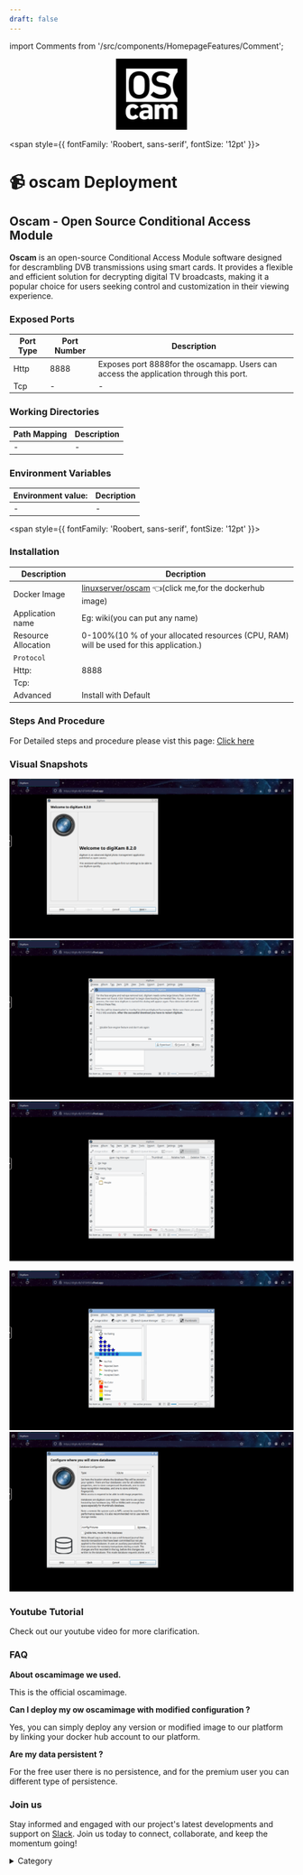 ```yaml
---
draft: false
---
```

import Comments from '/src/components/HomepageFeatures/Comment';

<p align="center">
  <img src="/img/44.png" alt="Alt Text" width="25%"/>
</p> 


<span style={{ fontFamily: 'Roobert, sans-serif', fontSize: '12pt' }}>

# 📹 oscam Deployment


## Oscam - Open Source Conditional Access Module

**Oscam** is an open-source Conditional Access Module software designed for descrambling DVB transmissions using smart cards. It provides a flexible and efficient solution for decrypting digital TV broadcasts, making it a popular choice for users seeking control and customization in their viewing experience.



### Exposed Ports

| Port Type | Port Number | Description |
| --------- | ----------- | ----------- |
| Http      | 8888      | Exposes port 8888for the oscamapp. Users can access the  application through this port. |
| Tcp       | -           | -             |

### Working Directories

| Path Mapping                         | Description |
| ------------------------------------ | ----------- |
|-| - |


### Environment Variables

|   **Environment value:**          | Decription                                                                                                               | 
| --------------------- | ------                                                                                                                   | 
|-       |  -                              |

</span>


<span style={{ fontFamily: 'Roobert, sans-serif', fontSize: '12pt' }}>

### Installation

|  Description          | Decription                                                                                                               | 
| --------------------- | ------                                                                                                                   | 
| Docker Image          |   [linuxserver/oscam](https://hub.docker.com/r/linuxserver/oscam) 👈(click me,for the dockerhub image)                       |
| Application name      |  Eg: wiki(you can put any name)                                                                                        | 
| Resource Allocation   |  0-100%(10 % of your allocated resources (CPU, RAM) will be used for this application.)                                  | 
| `Protocol`            |                                                                                                                          | 
|  Http:                | 8888                                                                                                                     |
|  Tcp:                 |                                                                                                                          | 
|    Advanced           |    Install with Default                                                                                                  |



### Steps And Procedure

For Detailed steps and procedure please vist this page: [Click here](https://techscaleinfinite.github.io/introduction/cloud-float/Steps%20and%20procedure)


### Visual Snapshots

![Alt Text](/img/d22.png)
![Alt Text](/img/d23.png)
![Alt Text](/img/d231.png)

![Alt Text](/img/d2322.png)
![Alt Text](/img/d22221.png)





### Youtube Tutorial&#x20;

Check out our youtube video for more clarification.



### FAQ

**About oscamimage we used.**

This is the official oscamimage.

**Can I deploy my ow oscamimage with modified configuration ?**

Yes, you can simply deploy any version or modified image to our platform by linking your docker hub account to our platform.

**Are my data persistent ?**

For the free user there is no persistence, and for the premium user you can different type of persistence.

### Join us

Stay informed and engaged with our project's latest developments and support on [Slack](https://app.slack.com/client/T04QS32JX6E/C04QKEWE146). Join us today to connect, collaborate, and keep the momentum going!&#x20;

<details>

<summary>Category</summary>

Kubernetes, cloud computing, DevOps, cloud services, hosting platform, container orchestration, cloud infrastructure, cloud deployment, cloud management, cloud technology, cloud solutions, otterwiki

</details>

</span>


<Comments />